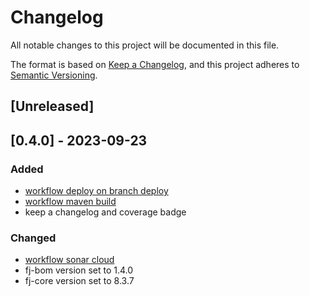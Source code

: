 # Changelog

All notable changes to this project will be documented in this file.

The format is based on [Keep a Changelog](https://keepachangelog.com/en/1.1.0/),
and this project adheres to [Semantic Versioning](https://semver.org/spec/v2.0.0.html).

## [Unreleased]

## [0.4.0] - 2023-09-23

### Added

- [workflow deploy on branch deploy](.github/workflows/deploy_maven_package.yml)
- [workflow maven build](.github/workflows/build_maven_package.yml)
- keep a changelog and coverage badge

### Changed

- [workflow sonar cloud](.github/workflows/sonarcloud-maven.yml)
- fj-bom version set to 1.4.0
- fj-core version set to 8.3.7


